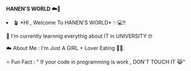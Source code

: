 **HANEN'S WORLD ☁️🦩**
<li>
🪴 *HI , Welcome To HANEN'S WORLD* ✨💻!!

🌱 I'm currently learnnig everythig about IT in UNIVERSITY 🤓

☁️ About Me : I'm Just A GIRL + Lover Eating 🎀🧁.

⭐ Fun Fact : " If your code in programming is work , DON'T TOUCH IT 😹"
</li>

